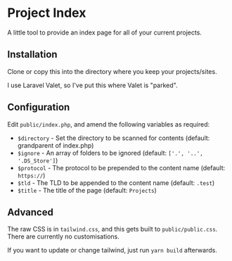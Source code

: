 # Project Index

A little tool to provide an index page for all of your current projects.

## Installation

Clone or copy this into the directory where you keep your projects/sites.

I use Laravel Valet, so I've put this where Valet is "parked".

## Configuration

Edit `public/index.php`, and amend the following variables as required:

  * `$directory` - Set the directory to be scanned for contents (default: grandparent of index.php)
  * `$ignore` - An array of folders to be ignored (default: `['.', '..', '.DS_Store']`)
  * `$protocol` - The protocol to be prepended to the content name (default: `https://`)
  * `$tld` - The TLD to be appended to the content name (default: `.test`)
  * `$title` - The title of the page (default: `Projects`)

## Advanced

The raw CSS is in `tailwind.css`, and this gets built to `public/public.css`. There are currently no customisations.

If you want to update or change tailwind, just run `yarn build` afterwards.

